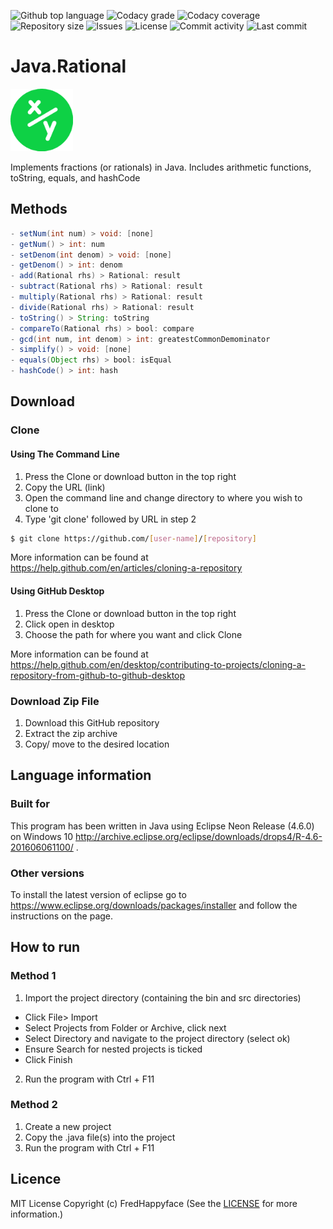 <p float="left">
<img src="https://img.shields.io/github/languages/top/fredhappyface/java.Rational.svg?style=flat-square" alt="Github top language">
<img src="https://img.shields.io/codacy/grade/0e1d93b1e995474a9725b1e98d0500b7.svg?style=flat-square" alt="Codacy grade">
<img src="https://img.shields.io/codacy/coverage/0e1d93b1e995474a9725b1e98d0500b7.svg?style=flat-square" alt="Codacy coverage">
<img src="https://img.shields.io/github/repo-size/fredhappyface/java.Rational.svg?style=flat-square" alt="Repository size">
<img src="https://img.shields.io/github/issues/fredhappyface/java.Rational.svg?style=flat-square" alt="Issues">
<img src="https://img.shields.io/github/license/fredhappyface/java.Rational.svg?style=flat-square" alt="License">
<img src="https://img.shields.io/github/commit-activity/m/fredhappyface/java.Rational.svg?style=flat-square" alt="Commit activity">
<img src="https://img.shields.io/github/last-commit/fredhappyface/java.Rational.svg?style=flat-square" alt="Last commit">
</p>



# Java.Rational



<img src="readme-assets/icons/proj-icon.png" alt="Project Icon" width="100">


Implements fractions (or rationals) in Java. Includes arithmetic functions, toString, equals, and hashCode
## Methods
```java
- setNum(int num) > void: [none]
- getNum() > int: num
- setDenom(int denom) > void: [none]
- getDenom() > int: denom
- add(Rational rhs) > Rational: result
- subtract(Rational rhs) > Rational: result
- multiply(Rational rhs) > Rational: result
- divide(Rational rhs) > Rational: result
- toString() > String: toString
- compareTo(Rational rhs) > bool: compare
- gcd(int num, int denom) > int: greatestCommonDemominator
- simplify() > void: [none]
- equals(Object rhs) > bool: isEqual
- hashCode() > int: hash
```

## Download
### Clone
#### Using The Command Line
1. Press the Clone or download button in the top right
2. Copy the URL (link)
3. Open the command line and change directory to where you wish to clone to
4. Type 'git clone' followed by URL in step 2
```bash
$ git clone https://github.com/[user-name]/[repository]
```

More information can be found at
<https://help.github.com/en/articles/cloning-a-repository>

#### Using GitHub Desktop
1. Press the Clone or download button in the top right
2. Click open in desktop
3. Choose the path for where you want and click Clone

More information can be found at
<https://help.github.com/en/desktop/contributing-to-projects/cloning-a-repository-from-github-to-github-desktop>

### Download Zip File

1. Download this GitHub repository
2. Extract the zip archive
3. Copy/ move to the desired location


## Language information
### Built for
This program has been written in Java using Eclipse Neon Release (4.6.0) on
Windows 10
<http://archive.eclipse.org/eclipse/downloads/drops4/R-4.6-201606061100/> .
### Other versions
To install the latest version of eclipse go to
<https://www.eclipse.org/downloads/packages/installer> and follow the
instructions on the page.
## How to run
### Method 1
1. Import the project directory (containing the bin and src directories)
- Click File> Import
- Select Projects from Folder or Archive, click next
- Select Directory and navigate to the project directory (select ok)
- Ensure Search for nested projects is ticked
- Click Finish
2. Run the program with Ctrl + F11
### Method 2
1. Create a new project
2. Copy the .java file(s) into the project
3. Run the program with Ctrl + F11



## Licence
MIT License
Copyright (c) FredHappyface
(See the [LICENSE](/LICENSE.md) for more information.)
